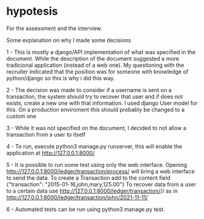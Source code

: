 # hypotesis
For the assessment and the interview.

Some explanation on why I made some decisions

1 - This is mostly a django/API implementation of what was specified in the document. While the description of the document suggested a more
tradicional application (instead of a web one). My questioning with the recruiter indicated that the position was for someone with knowledge of python/django
so this is why i did this way.

2 - The decision was made to consider if a username is sent on a transaction, the system should try to recover that user and if does not exists, 
create a new one with that information. I used django User model for this. On a production enviroment this should probably be changed to a custom one

3 - While it was not specified on the document, I decided to not allow a transaction from a user to itself

4 - To run, execute python3 manage.py runserver, this will enable the application at http://127.0.0.1:8000/

5 - It is possible to run some test using only the web interface. 
    Opening http://127.0.0.1:8000/ledger/transaction/process/ will bring a web interface to send the data.
    To create a Transaction add to the content field {"transaction": "2015-01-16,john,mary,125.00"}
    To recover data from a user to a certain data use http://127.0.0.1:8000/ledger/transaction/<username>/<date>/
    as in http://127.0.0.1:8000/ledger/transaction/john/2021-11-11/

6 - Automated tests can be run using python3 manage.py test.

